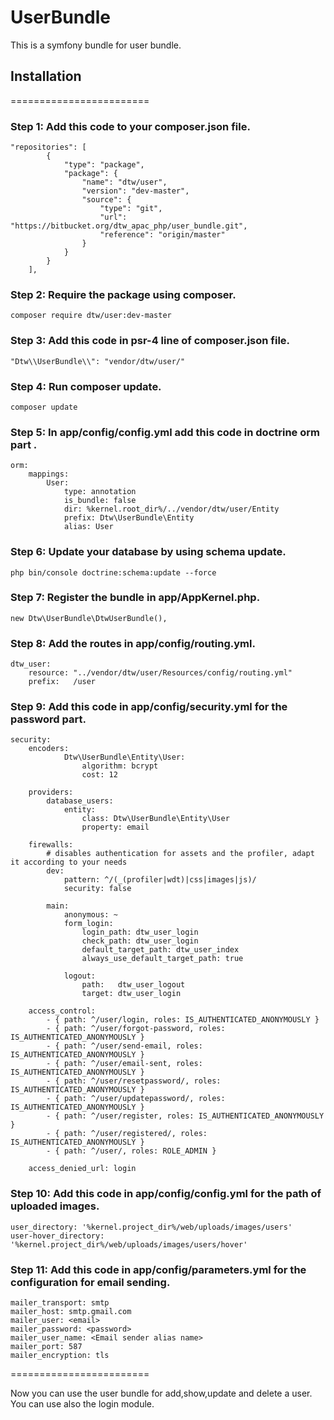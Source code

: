 UserBundle
========================
This is a symfony bundle for user bundle.

## Installation
========================

### Step 1: Add this code to your composer.json file.
````
"repositories": [
        {
            "type": "package",
            "package": {
                "name": "dtw/user",
                "version": "dev-master",
                "source": {
                    "type": "git",
                    "url": "https://bitbucket.org/dtw_apac_php/user_bundle.git",
                    "reference": "origin/master"
                }
            }
        }
    ],
````
### Step 2: Require the package using composer.
````
composer require dtw/user:dev-master
````

### Step 3: Add this code in psr-4 line of composer.json file.
````
"Dtw\\UserBundle\\": "vendor/dtw/user/"
````

### Step 4: Run composer update.
````
composer update
````
### Step 5: In app/config/config.yml add this code in doctrine orm part .
````
orm:
    mappings:
        User:
            type: annotation
            is_bundle: false
            dir: %kernel.root_dir%/../vendor/dtw/user/Entity
            prefix: Dtw\UserBundle\Entity
            alias: User
````

### Step 6: Update your database by using schema update.
````
php bin/console doctrine:schema:update --force
````

### Step 7: Register the bundle in app/AppKernel.php.
````
new Dtw\UserBundle\DtwUserBundle(),
````

### Step 8: Add the routes in app/config/routing.yml.
````
dtw_user:
    resource: "../vendor/dtw/user/Resources/config/routing.yml"
    prefix:   /user
````

### Step 9: Add this code in app/config/security.yml for the password part.
````
security:
    encoders:
            Dtw\UserBundle\Entity\User:
                algorithm: bcrypt
                cost: 12

    providers:
        database_users:
            entity:
                class: Dtw\UserBundle\Entity\User
                property: email

    firewalls:
        # disables authentication for assets and the profiler, adapt it according to your needs
        dev:
            pattern: ^/(_(profiler|wdt)|css|images|js)/
            security: false

        main:
            anonymous: ~
            form_login:
                login_path: dtw_user_login
                check_path: dtw_user_login
                default_target_path: dtw_user_index
                always_use_default_target_path: true

            logout:
                path:   dtw_user_logout
                target: dtw_user_login

    access_control:
        - { path: ^/user/login, roles: IS_AUTHENTICATED_ANONYMOUSLY }
        - { path: ^/user/forgot-password, roles: IS_AUTHENTICATED_ANONYMOUSLY }
        - { path: ^/user/send-email, roles: IS_AUTHENTICATED_ANONYMOUSLY }
        - { path: ^/user/email-sent, roles: IS_AUTHENTICATED_ANONYMOUSLY }
        - { path: ^/user/resetpassword/, roles: IS_AUTHENTICATED_ANONYMOUSLY }
        - { path: ^/user/updatepassword/, roles: IS_AUTHENTICATED_ANONYMOUSLY }
        - { path: ^/user/register, roles: IS_AUTHENTICATED_ANONYMOUSLY }
        - { path: ^/user/registered/, roles: IS_AUTHENTICATED_ANONYMOUSLY }
        - { path: ^/user/, roles: ROLE_ADMIN }

    access_denied_url: login
````

### Step 10: Add this code in app/config/config.yml for the path of uploaded images.
````
user_directory: '%kernel.project_dir%/web/uploads/images/users'
user-hover_directory: '%kernel.project_dir%/web/uploads/images/users/hover'
````

### Step 11: Add this code in app/config/parameters.yml for the configuration for email sending.
````
mailer_transport: smtp
mailer_host: smtp.gmail.com
mailer_user: <email>
mailer_password: <password>
mailer_user_name: <Email sender alias name>
mailer_port: 587
mailer_encryption: tls
````
 
========================

Now you can use the user bundle for add,show,update and delete a user. You can use also the login module.



